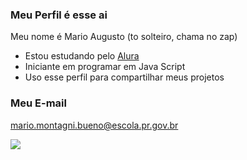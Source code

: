 ### Meu Perfil é esse ai

Meu nome é Mario Augusto (to solteiro, chama no zap)
- Estou estudando pelo [Alura](https://www.alura.com.br)
- Iniciante em programar em Java Script
- Uso esse perfil para compartilhar meus projetos

### Meu E-mail

mario.montagni.bueno@escola.pr.gov.br


![](https://media1.tenor.com/m/YQMivC06H6gAAAAd/freddy-fazbear.gif)
